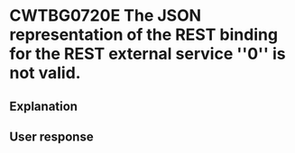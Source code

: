 # CWTBG0720E The JSON representation of the REST binding for  the REST external service ''0'' is not valid.

## Explanation

## User response